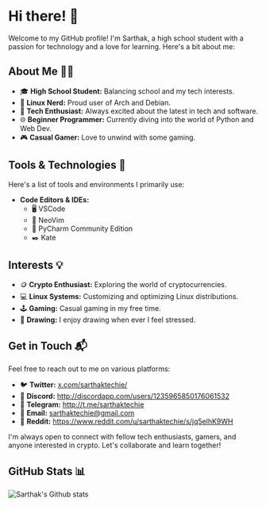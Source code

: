 # Hi there! 👋

Welcome to my GitHub profile! I'm Sarthak, a high school student with a passion for technology and a love for learning. Here's a bit about me:

## About Me 🧑‍💻

- 🎓 **High School Student:** Balancing school and my tech interests.
- 🐧 **Linux Nerd:** Proud user of Arch and Debian. 
- 🚀 **Tech Enthusiast:** Always excited about the latest in tech and software.
- 🌐 **Beginner Programmer:** Currently diving into the world of Python and Web Dev.
- 🎮 **Casual Gamer:** Love to unwind with some gaming.

## Tools & Technologies 🔧

Here's a list of tools and environments I primarily use:

- **Code Editors & IDEs:**
  - 🖥️ VSCode
  - 📝 NeoVim
  - 🐍 PyCharm Community Edition
  - ✒️ Kate

## Interests 💡

- 🪙 **Crypto Enthusiast:** Exploring the world of cryptocurrencies.
- 💻 **Linux Systems:** Customizing and optimizing Linux distributions.
- 🕹️ **Gaming:** Casual gaming in my free time.
- 🎨 **Drawing:** I enjoy drawing when ever I feel stressed.

## Get in Touch 📬

Feel free to reach out to me on various platforms:

- 🐦 **Twitter:** [x.com/sarthaktechie/](https://x.com/SarthakTechie?t=NeRmYw5PF1R1nPlUQnuqdg&s=09)
- 💬 **Discord:** http://discordapp.com/users/1235965850176061532
- 📲 **Telegram:** http://t.me/sarthaktechie
- 📧 **Email:** sarthaktechie@gmail.com
- 🤖 **Reddit:** https://www.reddit.com/u/sarthaktechie/s/jq5elhK9WH

I'm always open to connect with fellow tech enthusiasts, gamers, and anyone interested in crypto. Let's collaborate and learn together!

## GitHub Stats 📊

![Sarthak's Github stats](https://github-readme-stats.vercel.app/api?username=SarthakTechie&show_icons=true&theme=tokyonight)
